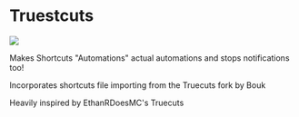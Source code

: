 # Truestcuts

![](https://github.com/mmshivesh/Truestcuts/workflows/Build%20Tweak/badge.svg)

Makes Shortcuts "Automations" actual automations and stops notifications too!

Incorporates shortcuts file importing from the Truecuts fork by Bouk

Heavily inspired by EthanRDoesMC's Truecuts
